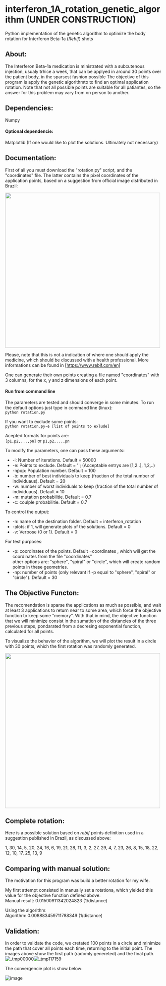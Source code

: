 # interferon_1A_rotation_genetic_algorithm (UNDER CONSTRUCTION)
Python implementation of the genetic algorithm to optimize the body rotation for Interferon Beta-1a (*Rebif*) shots

## About:
The Interferon Beta-1a medication is ministrated with a subcutenous injection, usualy trhice a week, that can be applyed in around 30 points over the patient body, in the sparsest fashion possible The objective of this program is apply the genetic algorithmto to find an optimal application rotation. Note that not all possible points are suitable for all patiantes, so the answer for this problem may vary from on person to another.

## Dependencies:

Numpy

#### Optional dependencie:

Matplotlib (If one would like to plot the solutions. Ultimately not necessary)

## Documentation:


First of all you must download the "rotation.py" script, and the "coordinates" file. The latter contains the pixel coordinates of the application points, based on a suggestion from official image distributed in Brazil:

<img src="https://user-images.githubusercontent.com/78453361/114648406-1d542700-9cb5-11eb-9b56-c470074df9e9.png" width="500">


Please, note that this is not a indication of where one should apply the medicine, which should be discussed with a health professional. More informations can be found in [https://www.rebif.com/en]

One can generate their own points creating a file named "coordinates" with 3 columns, for the x, y and z dimensions of each point.

####   Run from command line
The parameters are tested and should converge in some minutes. To run the default options just type in command line (linux):    
    `python rotation.py`

If you want to exclude some points:  
    `python rotation.py-e [list of points to exlude]`
    
Acepted formats for points are:  
`[p1,p2,...,pn]` or `p1,p2,...,pn`

To modify the parameters, one can pass these arguments:

- -i: Number of iterations. Default = 50000  
- -e: Points to exclude. Default = ''; (Acceptable entrys are [1,2..], 1,2,..)  
- -npop: Population number. Default = 100  
- -b: number of best individuals to keep (fraction of the total number of individuaus). Default = 20  
- -w: number of worst individuals to keep (fraction of the total number of individuaus). Default = 10  
- -m: mutation probabilitie. Default = 0.7  
- -c: coulple probabilitie. Default = 0.7  
 

To control the output:

- -n: name of the destination folder. Default = interferon_rotation  
- -plots: if 1, will generate plots of the solutions. Default = 0  
- -v: Verbose (0 or 1). Default = 0  


For test purposes:

- -p: coordinates of the points. Default =coordinates , which will get the coordinates from the file "coordinates"  
    other options are: "sphere", "spiral" or "circle", which will create random points in these geometries.   
- -np: number of points (only relevant if -p equal to "sphere", "spiral" or "circle"). Default = 30 

## The Objective Functon:

The recomendation is sparse the applications as much as possible, and wait at least 3 applications to return near to some area, which force the objective function to keep some "memory". With that in mind, the objective function that we will minimize consist in the sumation of the distancies of the three previous steps, pondarated from a decresing exponential function, calculated for all points.  

To visualize the behavior of the algorithm, we will plot the result in a circle with 30 points, which the first rotation was randomly generated. 

<img src="https://user-images.githubusercontent.com/78453361/114650184-2abee080-9cb8-11eb-8c93-b0d5b65e863f.png" width="500">

## Complete rotation:
Here is a possible solution based on *rebif* points definition used in a suggestion published in Brazil, as discussed above:

1, 30, 14,  5, 20, 24, 16,  6, 19, 21, 28, 11,  3,  2, 27, 29,  4,  7, 23, 26,  8, 15, 18, 22, 12, 10, 17, 25, 13,  9
 

## Comparing with manual solution:

The motivation for this program was build a better rotation for my wife. 

My first attempt consisted in manually set a rotationa, which yielded this value for the objective function defined above:  
Manual result: 0.01500911342024823 (1/distance)

Using the algorithm:           
Algorithm: 0.008883459711788349 (1/distance)


## Validation:

In order to validate the code, we cretated 100 points in a circle and minimize the path that cover all points each time, returning to the initial point. The images above show the first path (radomly genereted) and the final path.![_tmp00000](https://user-images.githubusercontent.com/78453361/113072812-50b79180-919e-11eb-94ba-4ee2159d3654.png)![_tmp117159](https://user-images.githubusercontent.com/78453361/113072823-56ad7280-919e-11eb-8ba5-b4f874111dc5.png)



The convergencie plot is show below:

![image](https://user-images.githubusercontent.com/78453361/113073076-c9b6e900-919e-11eb-83d0-2911cc743a3d.png)
